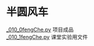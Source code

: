 # 半圆风车
[_010_0fengChe.py](./_010_0fengChe.py) 项目成品  
[_010_1fengChe.py](./_010_1fengChe.py) 课堂实验用文件
